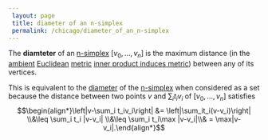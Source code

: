 ```yaml
---
 layout: page
 title: diameter of an n-simplex
 permalink: /chicago/diameter_of_an_n-simplex
---
```

The **diamteter** of an [n-simplex](https://mathgloss.github.io/MathGloss/n-simplex) $[v_0,\dots,v_n]$ is the maximum distance (in the [ambient](https://mathgloss.github.io/MathGloss/Euclidean_inner_product) [Euclidean](https://mathgloss.github.io/MathGloss/########################Euclidean) [metric](https://mathgloss.github.io/MathGloss/metric_space) [inner product induces metric](https://mathgloss.github.io/MathGloss/inner_product_induces_metric)) between any of its vertices.

This is equivalent to the [diameter](https://mathgloss.github.io/MathGloss/diameter_of_a_set) of the [n-simplex](https://mathgloss.github.io/MathGloss/n-simplex) when considered as a set because the distance between two points $v$ and $\sum_i t_iv_i$ of $[v_0,\dots,v_n]$ satisfies $$\begin{align*}\left|v-\sum_i t_iv_i\right| &= \left|\sum_it_i(v-v_i)\right| \\&\leq \sum_i t_i |v-v_i| \\&\leq \sum_i t_i\max
|v-v_i|\\& = \max|v-v_i|.\end{align*}$$